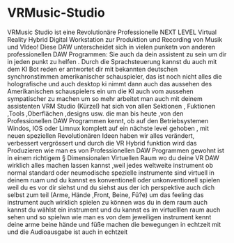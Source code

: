 # VRMusic-Studio
VRMusic Studio ist eine Revolutionäre Professionelle NEXT LEVEL Virtual Reality Hybrid Digital Workstation zur Produktion und Recording von Musik und VIdeo!
Diese DAW unterscheidet sich in vielen punketn von anderen professionellen DAW Programmen: Sie auch da dein assistent zu sein um dir in jeden punkt zu helfen .
Durch die Sprachsteuerung kannst du auch mit dem KI Bot reden er antwortet dir mit bekannten deutschen synchronstimmen amerikanischer schauspieler, das ist noch nicht alles die holografische und auch desktop ki nimmt dann auch das aussehen des Amerikanischen schauspielers ein um die KI auch vom aussehen sympatischer zu machen um so mehr arbeitet man auch mit deinem assistenten
VRM Studio (Kürzel) hat sich von allen Sektionen , Fuktionen ,Tools ,Oberflächen ,designs usw. die man bis heute ,von den Professionellen DAW Programmen kennt, ob auf den Betriebsystemen Windos, IOS oder Limnux komplett auf ein nächste level gehoben , mit neuen speziellen Revolutionären Ideen haben wir alles verändert, verbessert vergrössert und durch die VR Hybrid funktion wird das Produzieren wie man es von Professionellen DAW Programmen gewohnt ist in einem richtigem § Dimensionalen Virtuellen Raum wo du deine VR DAW wirklich alles machen lassen kannst ,weil jedes weltweite instrument ob normal standard oder neumodische spezielle instrumente  sind virtuell in deinem ruam und du kannst es konventionell oder unkonventionell spielen weil du es vor dir siehst und du siehst aus der ich perspektive auch dich selbst zum teil (Arme, Hände ,Front, Beine, Fü?e) um das feeling das instrument auch wirklich spielen zu können was du in dem raum auch kannst du wählst ein instrument und du kannst es im virtuelllen raum auch sehen und so spielwn wie man es von dem jeweiligen instrument kennt deine arme beine hände und füße machen die bewegungen in echtzeit mit und die Audioausgabe ist auch in echtzeit
